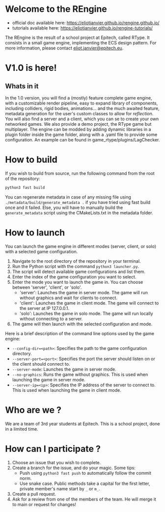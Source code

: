 # Welcome to the REngine
- official doc available here: https://eliotjanvier.github.io/rengine.github.io/
- tutorials available here: https://eliotjanvier.github.io/rengine-tutorials/

The REngine is the result of a school project at Epitech, called RType. It consists in a small game engine, implementing the ECS design pattern.
For more information, please contact eliot.janvier@epitech.eu.

# V1.0 is here!

## Whats in it

In the 1.0 version, you will find a (mostly) feature complete game engine, with a customizable render pipeline, easy to expand library of components, including colliders, rigid bodies, animations... and the much awaited feature, metadata generation for the user's custom classes to allow for *reflection*. You will also find a server and a client, which you can se to create your own networked games. We also provide a demo project, the RType game but multiplayer.
The engine can be modded by adding dynamic libraries in a plugin folder inside the game folder, along with a .yaml file to provide some configuration.
An example can be found in game_rtype/plugins/LagChecker.

# How to build
If you wish to build from source, run the following command from the root of the repository:
```bash
python3 fast build
```
You can regenerate metadata in case of any missing file using  `./metadata/build/generate_metadata .` if you have tried using fast build once and it failed. Else, you will have to manually build the `generate_metadata` script using the CMakeLists.txt in the metadata folder.

# How to launch

You can launch the game engine in different modes (server, client, or solo) with a selected game configuration.

1. Navigate to the root directory of the repository in your terminal.
2. Run the Python script with the command `python3 launcher.py`.
3. The script will detect available game configurations and list them.
4. Enter the index of the game configuration you want to select.
5. Enter the mode you want to launch the game in. You can choose between 'server', 'client', or 'solo'.
    - 'server': Launches the game in server mode. The game will run without graphics and wait for clients to connect.
    - 'client': Launches the game in client mode. The game will connect to the server at IP 127.0.0.1.
    - 'solo': Launches the game in solo mode. The game will run locally without connecting to a server.
6. The game will then launch with the selected configuration and mode.

Here is a brief description of the command line options used by the game engine:

- `--config-dir=<path>`: Specifies the path to the game configuration directory.
- `--server-port=<port>`: Specifies the port the server should listen on or the client should connect to.
- `--server-mode`: Launches the game in server mode.
- `--no-graphics`: Runs the game without graphics. This is used when launching the game in server mode.
- `--server-ip=<ip>`: Specifies the IP address of the server to connect to. This is used when launching the game in client mode.

# Who are we ?

We are a team of 3rd year students at Epitech. This is a school project, done in a limited time.

# How can I participate ?

1. Choose an issue that you wish to complete.
2. Create a branch for the issue, and do your magic. Some tips:
    - Push using `python3 fast push` to automatically follow the commit norm.
    - Use snake case. Public methods take a capital for the first letter, private member's name start by `_` or `m_`.
3. Create a pull request.
4. Ask for a review from one of the members of the team. He will merge it to main or request for changes!